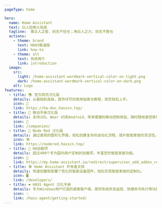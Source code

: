 ```yaml
---
pageType: home

hero:
  name: Home Assistant
  text: 众人拾柴火焰高
  tagline:  乘众人之智，则无不任也；用众人之力，则无不胜也
  actions:
    - theme: brand
      text: HAOS极速版
      link: how-to
    - theme: alt
      text: 系统简介
      link: introduction
  image:
    src: 
      light: /home-assistant-wordmark-vertical-color-on-light.png
      dark: /home-assistant-wordmark-vertical-color-on-dark.png
    alt: Logo
features:
  - title: 📚 官方网页汉化版
    details: 从基础到高级，提供详尽的使用指南与教程，助您轻松上手。
    icon: 📖 
    link: https://ha-doc.hasscn.top/
  - title: 📱 移动手册汉化版
    details: 支持iOS、Wear OS和Android，带来便捷的移动控制体验，随时随地掌控家居。
    icon: 📲
    link: /companion/
  - title: 🧮 Node Red 汉化版
    details: 通过直观的图形化界面，轻松创建复杂的自动化流程，提升智能家居的灵活性。
    icon: 🛠️
    link: https://nodered.hasscn.top/
  - title: 🧩 HA加载项
    details: 超过400个专为国内用户定制的加载项，丰富您的智能家居功能。
    icon: 🧰
    link: https://my.home-assistant.io/redirect/supervisor_add_addon_repository/?repository_url=https://gitee.com/desmond_GT/hassio-addons
  - title: 🛠️ Home Assistant 开发者文档
    details: 快速创建和部署个性化的智能设备固件，轻松实现智能家居的定制化。
    icon: 🖥️
    link: /developers/
  - title: ❤️ HASS Agent 汉化手册
    details: 专为Windows用户打造的桌面客户端，提供系统状态监控、快捷命令执行等功能。
    icon: 💡
    link: /hass-agent/getting-started/
---
```

